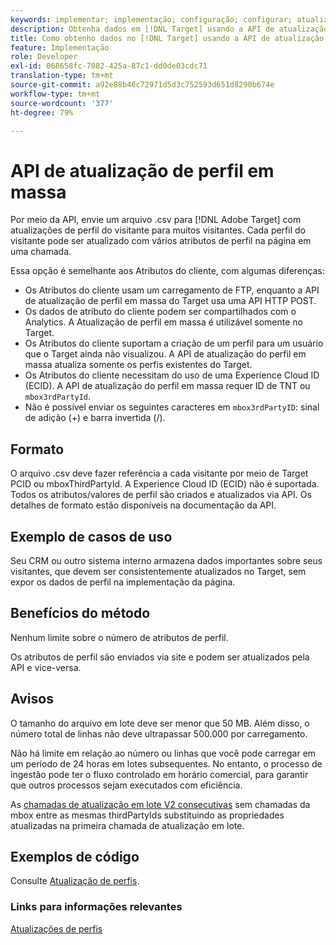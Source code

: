 ```yaml
---
keywords: implementar; implementação; configuração; configurar; atualização de perfil em massa
description: Obtenha dados em [!DNL Target] usando a API de atualização de perfil em massa.
title: Como obtenho dados no [!DNL Target] usando a API de atualização de perfil em massa?
feature: Implementação
role: Developer
exl-id: 068658fc-7082-425a-87c1-dd0de03cdc71
translation-type: tm+mt
source-git-commit: a92e88b46c72971d5d3c752593d651d8290b674e
workflow-type: tm+mt
source-wordcount: '377'
ht-degree: 79%

---
```


# API de atualização de perfil em massa

Por meio da API, envie um arquivo .csv para [!DNL Adobe Target] com atualizações de perfil do visitante para muitos visitantes. Cada perfil do visitante pode ser atualizado com vários atributos de perfil na página em uma chamada.

Essa opção é semelhante aos Atributos do cliente, com algumas diferenças:

* Os Atributos do cliente usam um carregamento de FTP, enquanto a API de atualização de perfil em massa do Target usa uma API HTTP POST.
* Os dados de atributo do cliente podem ser compartilhados com o Analytics. A Atualização de perfil em massa é utilizável somente no Target.
* Os Atributos do cliente suportam a criação de um perfil para um usuário que o Target ainda não visualizou. A API de atualização do perfil em massa atualiza somente os perfis existentes do Target.
* Os Atributos do cliente necessitam do uso de uma Experience Cloud ID (ECID). A API de atualização do perfil em massa requer ID de TNT ou `mbox3rdPartyId`.
* Não é possível enviar os seguintes caracteres em `mbox3rdPartyID`: sinal de adição (+) e barra invertida (/).

## Formato

O arquivo .csv deve fazer referência a cada visitante por meio de Target PCID ou mboxThirdPartyId. A Experience Cloud ID (ECID) não é suportada. Todos os atributos/valores de perfil são criados e atualizados via API. Os detalhes de formato estão disponíveis na documentação da API.

## Exemplo de casos de uso

Seu CRM ou outro sistema interno armazena dados importantes sobre seus visitantes, que devem ser consistentemente atualizados no Target, sem expor os dados de perfil na implementação da página.

## Benefícios do método

Nenhum limite sobre o número de atributos de perfil.

Os atributos de perfil são enviados via site e podem ser atualizados pela API e vice-versa.

## Avisos

O tamanho do arquivo em lote deve ser menor que 50 MB. Além disso, o número total de linhas não deve ultrapassar 500.000 por carregamento.

Não há limite em relação ao número ou linhas que você pode carregar em um período de 24 horas em lotes subsequentes. No entanto, o processo de ingestão pode ter o fluxo controlado em horário comercial, para garantir que outros processos sejam executados com eficiência.

As [chamadas de atualização em lote V2 consecutivas](https://developers.adobetarget.com/api/#updating-profiles) sem chamadas da mbox entre as mesmas thirdPartyIds substituindo as propriedades atualizadas na primeira chamada de atualização em lote.

## Exemplos de código

Consulte [Atualização de perfis](https://developers.adobetarget.com/api/#updating-profiles).

### Links para informações relevantes

[Atualizações de perfis](https://developers.adobetarget.com/api/#updating-profiles)
